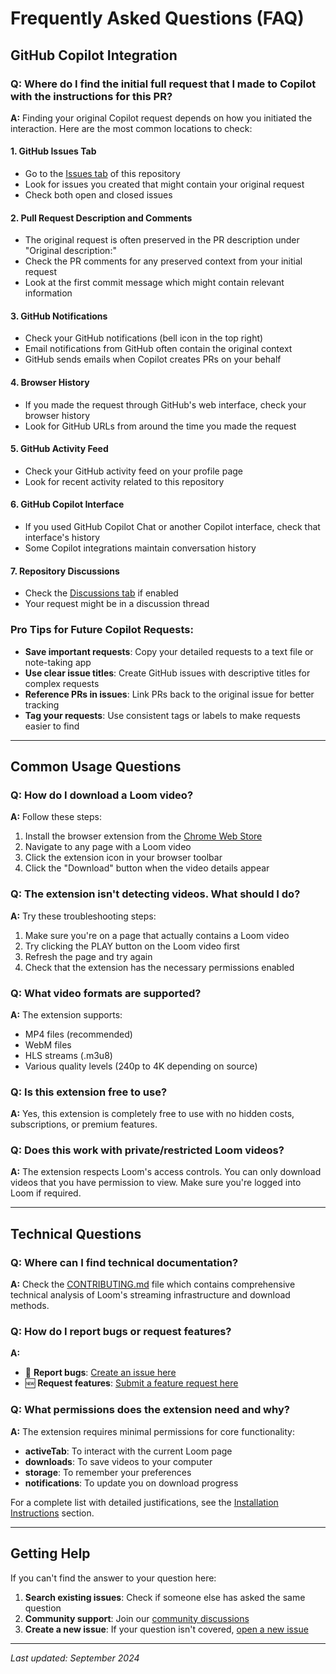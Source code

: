 # Frequently Asked Questions (FAQ)

## GitHub Copilot Integration

### Q: Where do I find the initial full request that I made to Copilot with the instructions for this PR?

**A:** Finding your original Copilot request depends on how you initiated the interaction. Here are the most common locations to check:

#### 1. **GitHub Issues Tab**
- Go to the [Issues tab](https://github.com/serpapps/loom-video-downloader/issues) of this repository
- Look for issues you created that might contain your original request
- Check both open and closed issues

#### 2. **Pull Request Description and Comments**
- The original request is often preserved in the PR description under "Original description:"
- Check the PR comments for any preserved context from your initial request
- Look at the first commit message which might contain relevant information

#### 3. **GitHub Notifications**
- Check your GitHub notifications (bell icon in the top right)
- Email notifications from GitHub often contain the original context
- GitHub sends emails when Copilot creates PRs on your behalf

#### 4. **Browser History**
- If you made the request through GitHub's web interface, check your browser history
- Look for GitHub URLs from around the time you made the request

#### 5. **GitHub Activity Feed**
- Check your GitHub activity feed on your profile page
- Look for recent activity related to this repository

#### 6. **GitHub Copilot Interface**
- If you used GitHub Copilot Chat or another Copilot interface, check that interface's history
- Some Copilot integrations maintain conversation history

#### 7. **Repository Discussions**
- Check the [Discussions tab](https://github.com/orgs/serpapps/discussions) if enabled
- Your request might be in a discussion thread

### Pro Tips for Future Copilot Requests:
- **Save important requests**: Copy your detailed requests to a text file or note-taking app
- **Use clear issue titles**: Create GitHub issues with descriptive titles for complex requests
- **Reference PRs in issues**: Link PRs back to the original issue for better tracking
- **Tag your requests**: Use consistent tags or labels to make requests easier to find

---

## Common Usage Questions

### Q: How do I download a Loom video?

**A:** Follow these steps:
1. Install the browser extension from the [Chrome Web Store](https://serp.ly/loom-video-downloader)
2. Navigate to any page with a Loom video
3. Click the extension icon in your browser toolbar
4. Click the "Download" button when the video details appear

### Q: The extension isn't detecting videos. What should I do?

**A:** Try these troubleshooting steps:
1. Make sure you're on a page that actually contains a Loom video
2. Try clicking the PLAY button on the Loom video first
3. Refresh the page and try again
4. Check that the extension has the necessary permissions enabled

### Q: What video formats are supported?

**A:** The extension supports:
- MP4 files (recommended)
- WebM files
- HLS streams (.m3u8)
- Various quality levels (240p to 4K depending on source)

### Q: Is this extension free to use?

**A:** Yes, this extension is completely free to use with no hidden costs, subscriptions, or premium features.

### Q: Does this work with private/restricted Loom videos?

**A:** The extension respects Loom's access controls. You can only download videos that you have permission to view. Make sure you're logged into Loom if required.

---

## Technical Questions

### Q: Where can I find technical documentation?

**A:** Check the [CONTRIBUTING.md](CONTRIBUTING.md) file which contains comprehensive technical analysis of Loom's streaming infrastructure and download methods.

### Q: How do I report bugs or request features?

**A:** 
- 🐛 **Report bugs**: [Create an issue here](https://github.com/serpapps/loom-video-downloader/issues)
- 🆕 **Request features**: [Submit a feature request here](https://github.com/serpapps/loom-downloader/issues)

### Q: What permissions does the extension need and why?

**A:** The extension requires minimal permissions for core functionality:
- **activeTab**: To interact with the current Loom page
- **downloads**: To save videos to your computer  
- **storage**: To remember your preferences
- **notifications**: To update you on download progress

For a complete list with detailed justifications, see the [Installation Instructions](README.md#installation-instructions) section.

---

## Getting Help

If you can't find the answer to your question here:

1. **Search existing issues**: Check if someone else has asked the same question
2. **Community support**: Join our [community discussions](https://serp.ly/@serp/community)
3. **Create a new issue**: If your question isn't covered, [open a new issue](https://github.com/serpapps/loom-video-downloader/issues/new)

---

*Last updated: September 2024*